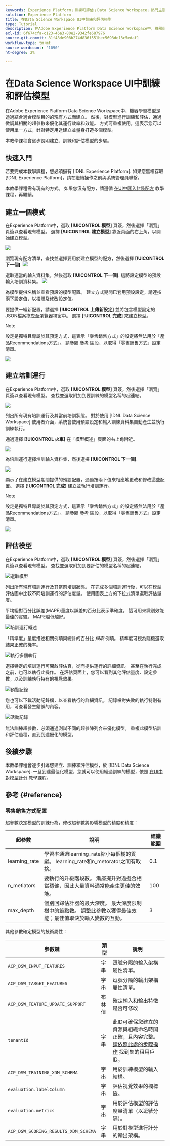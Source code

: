 ```yaml
---
keywords: Experience Platform；訓練和評估；Data Science Workspace；熱門主題；建立模型；建立訓練執行
solution: Experience Platform
title: 在Data Science Workspace UI中訓練和評估模型
type: Tutorial
description: 在Adobe Experience Platform Data Science Workspace中，機器學習模型是透過結合適合模型目的的現有方式而建立。 然後，對模型進行訓練和評估，通過微調其相關的超參數來優化其運行效率和效能。 方式可重複使用，這表示您可以使用單一方式，針對特定用途建立並量身打造多個模型。
exl-id: 6f674cfa-c123-46a3-80e2-9342fe687976
source-git-commit: 81f48de908b274d836f551bec5693de13c5edaf1
workflow-type: tm+mt
source-wordcount: '1090'
ht-degree: 2%

---
```


# 在Data Science Workspace UI中訓練和評估模型

在Adobe Experience Platform Data Science Workspace中，機器學習模型是透過結合適合模型目的的現有方式而建立。 然後，對模型進行訓練和評估，通過微調其相關的超參數來優化其運行效率和效能。 方式可重複使用，這表示您可以使用單一方式，針對特定用途建立並量身打造多個模型。

本教學課程會逐步說明建立、訓練和評估模型的步驟。

## 快速入門

若要完成本教學課程，您必須擁有 [!DNL Experience Platform]. 如果您無權存取 [!DNL Experience Platform]，請在繼續操作之前與系統管理員聯繫。

本教學課程需有現有的方式。 如果您沒有配方，請遵循 [在UI中匯入封裝配方](./import-packaged-recipe-ui.md) 教學課程，再繼續。

## 建立一個模式

在Experience Platform中，選取 **[!UICONTROL 模型]** 頁簽，然後選擇「瀏覽」頁簽以查看現有模型。 選擇 **[!UICONTROL 建立模型]** 靠近頁面的右上角，以開始建立模型。

![](../images/models-recipes/train-evaluate-ui/models_browse.png)

瀏覽現有配方清單，查找並選擇要用於建立模型的配方，然後選擇 **[!UICONTROL 下一個]**.
![](../images/models-recipes/train-evaluate-ui/select_recipe.png)

選取適當的輸入資料集，然後選取 **[!UICONTROL 下一個]**. 這將設定模型的預設輸入培訓資料集。
![](../images/models-recipes/train-evaluate-ui/select_dataset.png)

為模型提供名稱並查看預設的模型配置。 建立方式期間已套用預設設定，請連按兩下設定值，以檢閱及修改設定值。

要提供一組新配置，請選擇 **[!UICONTROL 上傳新設定]** 並將包含模型設定的JSON檔案拖曳至瀏覽器視窗中。 選擇 **[!UICONTROL 完成]** 來建立模型。

>[!NOTE]
>
>設定是獨特且專屬於其預定方式，這表示「零售銷售方式」的設定將無法用於「產品Recommendations方式」。 請參閱 [參考](#reference) 區段，以取得「零售銷售方式」設定清單。

![](../images/models-recipes/train-evaluate-ui/name_and_configure.png)

## 建立培訓運行

在Experience Platform中，選取 **[!UICONTROL 模型]** 頁簽，然後選擇「瀏覽」頁簽以查看現有模型。 查找並選取附加到要訓練的模型名稱的超連結。

![](../images/models-recipes/train-evaluate-ui/model-hyperlink.png)

列出所有現有培訓運行及其當前培訓狀態。 對於使用 [!DNL Data Science Workspace] 使用者介面，系統會使用預設設定和輸入訓練資料集自動產生並執行訓練執行。

通過選擇 **[!UICONTROL 火車]** 在「模型概述」頁面的右上角附近。

![](../images/models-recipes/train-evaluate-ui/model_overview.png)

為培訓運行選擇培訓輸入資料集，然後選擇 **[!UICONTROL 下一個]**.

![](../images/models-recipes/train-evaluate-ui/training_input.png)

顯示了在建立模型期間提供的預設配置，通過按兩下值來相應地更改和修改這些配置。 選擇 **[!UICONTROL 完成]** 建立並執行培訓運行。

>[!NOTE]
>
>設定是獨特且專屬於其預定方式，這表示「零售銷售方式」的設定將無法用於「產品Recommendations方式」。 請參閱 [參考](#reference) 區段，以取得「零售銷售方式」設定清單。

![](../images/models-recipes/train-evaluate-ui/training_configuration.png)


## 評估模型

在Experience Platform中，選取 **[!UICONTROL 模型]** 頁簽，然後選擇「瀏覽」頁簽以查看現有模型。 查找並選取附加到要評估的模型名稱的超連結。

![選取模型](../images/models-recipes/train-evaluate-ui/model-hyperlink.png)

列出所有現有培訓運行及其當前培訓狀態。 在完成多個培訓運行後，可以在模型評估圖中比較不同培訓運行的評估度量。 使用圖表上方的下拉式清單選取評估量度。

平均絕對百分比誤差(MAPE)量度以誤差的百分比表示準確度。 這可用來識別效能最佳的實驗。 MAPE越低越好。

![培訓運行概述](../images/models-recipes/train-evaluate-ui/complete_training_run.png)

「精準度」量度描述相關例項與總計的百分比 *擷取* 例項。 精準度可視為隨機選取結果正確的機率。

![執行多個執行](../images/models-recipes/train-evaluate-ui/multiple_training_runs.png)

選擇特定的培訓運行可開啟評估頁，從而提供運行的詳細資訊。 甚至在執行完成之前，也可以執行此操作。 在評估頁面上，您可以看到其他評估量度、設定參數，以及訓練執行特有的視覺效果。

![預覽記錄](../images/models-recipes/train-evaluate-ui/evaluate_training.png)

您也可以下載活動記錄檔，以查看執行的詳細資訊。 記錄檔對失敗的執行特別有用，可查看發生錯誤的內容。

![活動記錄](../images/models-recipes/train-evaluate-ui/activity_logs.png)

無法訓練超參數，必須通過測試不同的超參陣列合來優化模型。 重複此模型培訓和評估過程，直到到達優化的模型。

## 後續步驟

本教學課程會逐步引導您建立、訓練和評估模型，於 [!DNL Data Science Workspace]. 一旦到達最佳化模型，您就可以使用經過訓練的模型，依照 [在UI中對模型計分](./score-model-ui.md) 教學課程。

## 參考 {#reference}

### 零售銷售方式配置

超參數決定模型的訓練行為，修改超參數將影響模型的精度和精度：

| 超參數 | 說明 | 建議範圍 |
| --- | --- | --- |
| learning_rate | 學習率通過learning_rate縮小每個樹的貢獻。 learning_rate和n_metorator之間有取捨。 | 0.1 |
| n_metiators | 要執行的升級階段數。 漸層提升對過擬合相當穩健，因此大量資料通常能產生更佳的效能。 | 100 |
| max_depth | 個別回歸估計器的最大深度。 最大深度限制樹中的節點數。 調整此參數以獲得最佳效能；最佳值取決於輸入變數的互動。 | 3 |

其他參數確定模型的技術屬性：

| 參數鍵 | 類型 | 說明 |
| ----- | ----- | ----- |
| `ACP_DSW_INPUT_FEATURES` | 字串 | 逗號分隔的輸入架構屬性清單。 |
| `ACP_DSW_TARGET_FEATURES` | 字串 | 逗號分隔的輸出架構屬性清單。 |
| `ACP_DSW_FEATURE_UPDATE_SUPPORT` | 布林值 | 確定輸入和輸出特徵是否可修改 |
| `tenantId` | 字串 | 此ID可確保您建立的資源與組織命名時間正確，且內容完整。 [請依照此處的步驟操作](../../xdm/api/getting-started.md#know-your-tenant_id) 找到您的租用戶ID。 |
| `ACP_DSW_TRAINING_XDM_SCHEMA` | 字串 | 用於訓練模型的輸入結構。 |
| `evaluation.labelColumn` | 字串 | 評估視覺效果的欄標籤。 |
| `evaluation.metrics` | 字串 | 用於評估模型的評估度量清單（以逗號分隔）。 |
| `ACP_DSW_SCORING_RESULTS_XDM_SCHEMA` | 字串 | 用於對模型進行計分的輸出架構。 |
